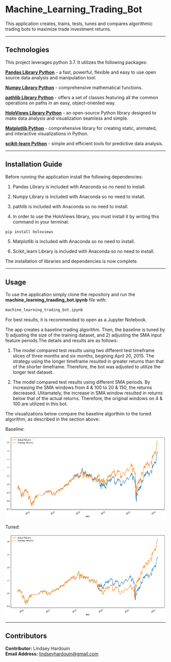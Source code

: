# Machine_Learning_Trading_Bot

This application creates, trains, tests, tunes and compares algorithmic trading bots to maximize trade investment returns.

---

## Technologies

This project leverages python 3.7. It utilizes the following packages:

**[Pandas Library Python](https://pandas.pydata.org/)** - a fast, powerful, flexible and easy to use open source data analysis and manipulation tool.<br>

**[Numpy Library Python](https://numpy.org/)** -  comprehensive mathematical functions.<br>

**[pathlib Library Python](https://pathlib.readthedocs.io/en/pep428/)** - offers a set of classes featuring all the common operations on paths in an easy, object-oriented way.<br>

**[HoloViews Library Python](https://holoviews.org/)** - an open-source Python library designed to make data analysis and visualization seamless and simple. <br>

**[Matplotlib Python](https://matplotlib.org/)** - comprehensive library for creating static, animated, and interactive visualizations in Python.<br>

**[scikit-learn Python](https://scikit-learn.org/)** - simple and efficient tools for predictive data analysis.<br>


---

## Installation Guide

Before running the application install the following dependencies:

1) Pandas Library is included with Anaconda so no need to install.<br>

2) Numpy Library is included with Anaconda so no need to install.<br>

3) pathlib is included with Anaconda so no need to install.<br>

4) In order to use the HoloViews library, you must install it by writing this command in your terminal:

```python
pip install holoviews
```

5) Matplotlib is included with Anaconda so no need to install.<br>

6) Scikit_learn Library is included with Anaconda so no need to install.<br>

The installation of libraries and dependencies is now complete.

---

## Usage

To use the application simply clone the repository and run the **machine_learning_traading_bot.ipynb** file with:

```python
machine_learning_trading_bot.ipynb
```

For best results, it is recommended to open as a Jupyter Notebook.

The app creates a baseline trading algorithm. Then, the baseline is tuned by 1) adjusting the size of the training dataset, and 2) adjusting the SMA input feature periods.The details and results are as follows:

   1. The model compared test results using two different test timeframe slices of three months and six months, begining April 20, 2015. The strategy using the longer timeframe resulted in greater returns than that of the shorter timeframe. Therefore, the bot was adjusted to utilize the longer test dataset.

   2. The model compared test results using different SMA periods. By increasing the SMA windows from 4 & 100 to 20 & 150, the returns decreased. Ulitamately, the increase in SMA window resulted in returns below that of the actual returns. Therefore, the original windows on 4 & 100 are utilized in this bot. 

The visualizations below compare the baseline algorthim to the tuned algorithm, as described in the section above:

Baseline:

![Three Month Strategy Returns Compared to Actual](images/actual_v_strategy_plot.png)

Tuned:

![Six Month Strategy Returns COmpared to Actual](images/tuned_actual_v_strategy_plot.png)



---


## Contributors

**Contributor:** Lindsey Hardouin<br>
**Email Address:** lindseyhardouin@gmail.com<br>
